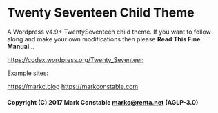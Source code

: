 # Twenty Seventeen Child Theme

A Wordpress v4.9+ TwentySeventeen child theme. If you want to follow along
and make your own modifications then please **Read This Fine Manual**...

https://codex.wordpress.org/Twenty_Seventeen

Example sites:

https://markc.blog
https://markconstable.com

#### Copyright (C) 2017 Mark Constable <markc@renta.net> (AGLP-3.0)
